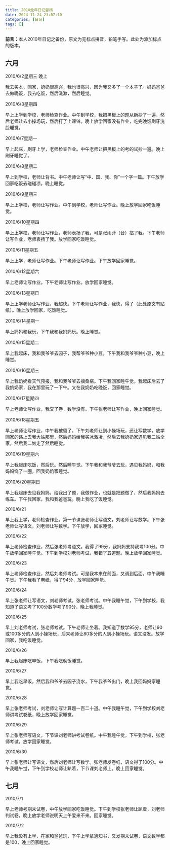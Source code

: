 ```yaml
---
title: 2010全年日记留档
date: 2024-11-24 23:07:10
categories: [日记]
tags: []
---
```

<b>前言：</b>本人2010年日记之备份，原文为无标点拼音，铅笔手写。此处为添加标点的版本。

## 六月

2010/6/2星期三 晚上

我去买本，回家，奶奶很高兴，我也很高兴，因为我又多了一个本子了。妈妈爸爸去做晚饭，我去吃饭，然后洗漱，然后睡觉。

2010/6/3星期四

早上上学到学校，老师检查作业。中午到学校，我把黑板上的题从新抄了一遍，然后老师让去小操场玩，然后打了上课铃。晚上放学回家没有作业，吃完晚饭刷牙洗脸睡觉。

2010/6/7星期一

早上起床，刷牙上学，老师检查作业。中午老师让把黑板上的考的试抄一遍。晚上刷牙睡觉了。

2010/6/8星期二

早上到学校，老师让背书。中午老师让写“中、国、我、你”一个字一篇。下午放学回家吃饭去碰碰凉，晚上睡觉。

2010/6/9星期三

早上上学校，老师让写作业。中午到学校，老师让写作业。晚上放学回家吃饭睡觉。

2010/6/10星期四

早上上学校，老师让写作业，老师表扬了我，可是张雨菲（音）掐了我。下午老师让写作业，老师表扬了我。放学回家吃饭睡觉。

2010/6/11星期五

早上上学，老师让写作业。下午老师让写作业。下午放学回家睡觉。

2010/6/12星期六

早上老师让写作业。下午老师让写作业。放学回家睡觉。

2010/6/13星期日

早上上学老师让写作业，我超快。下午老师让写作业，我快，得了（此处原文有贴纸）。晚上放学回家，吃饭睡觉。

2010/6/14星期一

早上妈妈和我玩，下午我和我妈妈玩。晚上睡觉。

2010/6/15星期二

早上我起床，我和我爷爷去园子，我帮爷爷种小豆。下午我和我爷爷种小豆，晚上睡觉。

2010/6/16星期三

早上我奶奶看天气预报，我和我爷爷去摘桑椹。下午我回家睡午觉。我起床后去了我奶奶家，我在那里玩了一下午。又在我奶奶吃晚饭，回家睡觉。

2010/6/17星期四

早上老师让写作业，我交了卷，数学没有。下午张老师让写作业，晚上回家睡觉。

2010/6/18星期五

早上老师让写作业，中午我被留了。下午刘老师让到小操场玩，还让写数学，放学回家的路上去我大姑那里，然后妈妈给我买冰激凌，然后去我奶奶家遇见我二姑全家，然后我二姑走了然后睡觉。

2010/6/19星期六

早上我起床吃饭，然后玩。然后睡午觉。下午我和我爷爷去玩，遇见我妈妈，和我妈妈绕了一圈，回我奶奶家睡觉。

2010/6/20星期日

早上我起床去见我妈妈，给我出了题，我做作业，也就是把题做了，然后我妈妈去练车。下午我回家，我和我爸爸玩。晚上我吃了饭睡觉。

2010/6/21

早上我上学，老师检查作业。第一节课张老师让写语文，刘老师让写数学。下午张老师让写语文，刘老师让写数学。下午放学，回家睡觉。

2010/6/22

早上老师检查作业，然后张老师考语文。我得了99分，我妈妈支持我考100分。中午放学回家睡午觉。下午到学校刘老师考试，我错了五道题。晚上放学回家睡觉。

2010/6/23

早上老师检查作业，然后刘老师考试。可是我本来在前面，又调到后面。中午我睡午觉。下午我看了卷纸，得了94分，放学回家睡觉。

2010/6/24

早上张老师让写语文，刘老师考试，张老师考试。中午我睡午觉，下午到学校，我知道了语文考了100分数学考了90分，晚上我睡觉。

2010/6/25

早上刘老师考试，张老师考试。下午老师让坐着。我知道了数学95分，老师让90或100多分的人到小操场玩，后来老师让80多分的人到小操场玩。语文没发。放学回家，我吃饭睡觉。

2010/6/26

早上我起床吃早饭，下午我吃晚饭睡觉。

2010/6/27

早上我吃早饭，然后我和爷爷去园子浇水，下午我爷爷出门，晚上我回妈妈家睡觉。

2010/6/28

早上张老师考试，刘老师让写计算题一百二十道。中午我睡午觉，下午到学校刘老师讲考试卷纸，晚上放学回家睡觉。

2010/6/29

早上张老师写语文，下节课刘老师讲考试卷纸。中午我睡午觉，下午到学校，张老师考试，放学回家睡觉。

2010/6/30

早上张老师让写语文，然后刘老师让写数学。张老师发卷纸，语文得了100分。中午我睡午觉，下午到学校老师让趴着，下节课刘老师上。晚上回家睡觉。

## 七月

2010/7/1

早上老师考期末试卷，中午放学回家吃饭睡觉。下午到学校张老师让趴着，刘老师判试卷，晚上放学老师说明天上午爱来不来。回家睡觉。

2010/7/2

早上我没有上学，在家和爸爸玩，下午上学拿通知书，又发期末试卷，语文数学都是100，晚上回家睡觉。
